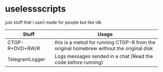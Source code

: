 # uselessscripts
just stuff that i use/i made for people but like idk


| Stuff  | Usage
| ------- | --- 
| CTGP-R+DVD+RW/R | this is a metod for running CTGP-R from the original homebrew without the original disk
| TelegramLogger | Logs messages sended in a chat (Read the code before running)
